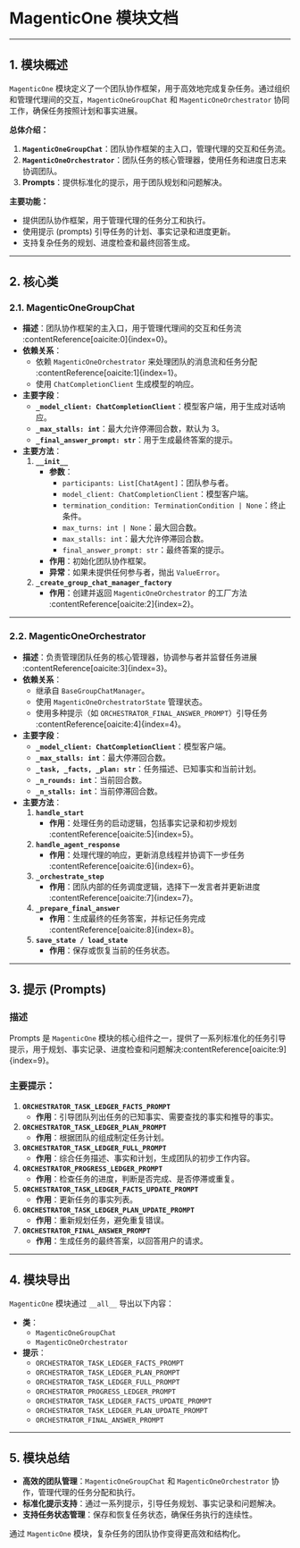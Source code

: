 # **MagenticOne 模块文档**

---

## **1. 模块概述**

`MagenticOne` 模块定义了一个团队协作框架，用于高效地完成复杂任务。通过组织和管理代理间的交互，`MagenticOneGroupChat` 和 `MagenticOneOrchestrator` 协同工作，确保任务按照计划和事实进展。

**总体介绍：**
1. **`MagenticOneGroupChat`**：团队协作框架的主入口，管理代理的交互和任务流。
2. **`MagenticOneOrchestrator`**：团队任务的核心管理器，使用任务和进度日志来协调团队。
3. **Prompts**：提供标准化的提示，用于团队规划和问题解决。

**主要功能：**
- 提供团队协作框架，用于管理代理的任务分工和执行。
- 使用提示 (prompts) 引导任务的计划、事实记录和进度更新。
- 支持复杂任务的规划、进度检查和最终回答生成。

---

## **2. 核心类**

### **2.1. MagenticOneGroupChat**

- **描述**：团队协作框架的主入口，用于管理代理间的交互和任务流&#8203;:contentReference[oaicite:0]{index=0}。
- **依赖关系**：
  - 依赖 `MagenticOneOrchestrator` 来处理团队的消息流和任务分配&#8203;:contentReference[oaicite:1]{index=1}。
  - 使用 `ChatCompletionClient` 生成模型的响应。
- **主要字段**：
  - **`_model_client: ChatCompletionClient`**：模型客户端，用于生成对话响应。
  - **`_max_stalls: int`**：最大允许停滞回合数，默认为 3。
  - **`_final_answer_prompt: str`**：用于生成最终答案的提示。
- **主要方法**：
  1. **`__init__`**
     - **参数**：
       - `participants: List[ChatAgent]`：团队参与者。
       - `model_client: ChatCompletionClient`：模型客户端。
       - `termination_condition: TerminationCondition | None`：终止条件。
       - `max_turns: int | None`：最大回合数。
       - `max_stalls: int`：最大允许停滞回合数。
       - `final_answer_prompt: str`：最终答案的提示。
     - **作用**：初始化团队协作框架。
     - **异常**：如果未提供任何参与者，抛出 `ValueError`。
  2. **`_create_group_chat_manager_factory`**
     - **作用**：创建并返回 `MagenticOneOrchestrator` 的工厂方法&#8203;:contentReference[oaicite:2]{index=2}。

---

### **2.2. MagenticOneOrchestrator**

- **描述**：负责管理团队任务的核心管理器，协调参与者并监督任务进展&#8203;:contentReference[oaicite:3]{index=3}。
- **依赖关系**：
  - 继承自 `BaseGroupChatManager`。
  - 使用 `MagenticOneOrchestratorState` 管理状态。
  - 使用多种提示（如 `ORCHESTRATOR_FINAL_ANSWER_PROMPT`）引导任务&#8203;:contentReference[oaicite:4]{index=4}。
- **主要字段**：
  - **`_model_client: ChatCompletionClient`**：模型客户端。
  - **`_max_stalls: int`**：最大停滞回合数。
  - **`_task, _facts, _plan: str`**：任务描述、已知事实和当前计划。
  - **`_n_rounds: int`**：当前回合数。
  - **`_n_stalls: int`**：当前停滞回合数。
- **主要方法**：
  1. **`handle_start`**
     - **作用**：处理任务的启动逻辑，包括事实记录和初步规划&#8203;:contentReference[oaicite:5]{index=5}。
  2. **`handle_agent_response`**
     - **作用**：处理代理的响应，更新消息线程并协调下一步任务&#8203;:contentReference[oaicite:6]{index=6}。
  3. **`_orchestrate_step`**
     - **作用**：团队内部的任务调度逻辑，选择下一发言者并更新进度&#8203;:contentReference[oaicite:7]{index=7}。
  4. **`_prepare_final_answer`**
     - **作用**：生成最终的任务答案，并标记任务完成&#8203;:contentReference[oaicite:8]{index=8}。
  5. **`save_state / load_state`**
     - **作用**：保存或恢复当前的任务状态。

---

## **3. 提示 (Prompts)**

### **描述**
Prompts 是 `MagenticOne` 模块的核心组件之一，提供了一系列标准化的任务引导提示，用于规划、事实记录、进度检查和问题解决&#8203;:contentReference[oaicite:9]{index=9}。

### **主要提示**：
1. **`ORCHESTRATOR_TASK_LEDGER_FACTS_PROMPT`**  
   - **作用**：引导团队列出任务的已知事实、需要查找的事实和推导的事实。
2. **`ORCHESTRATOR_TASK_LEDGER_PLAN_PROMPT`**  
   - **作用**：根据团队的组成制定任务计划。
3. **`ORCHESTRATOR_TASK_LEDGER_FULL_PROMPT`**  
   - **作用**：综合任务描述、事实和计划，生成团队的初步工作内容。
4. **`ORCHESTRATOR_PROGRESS_LEDGER_PROMPT`**  
   - **作用**：检查任务的进度，判断是否完成、是否停滞或重复。
5. **`ORCHESTRATOR_TASK_LEDGER_FACTS_UPDATE_PROMPT`**  
   - **作用**：更新任务的事实列表。
6. **`ORCHESTRATOR_TASK_LEDGER_PLAN_UPDATE_PROMPT`**  
   - **作用**：重新规划任务，避免重复错误。
7. **`ORCHESTRATOR_FINAL_ANSWER_PROMPT`**  
   - **作用**：生成任务的最终答案，以回答用户的请求。

---

## **4. 模块导出**

`MagenticOne` 模块通过 `__all__` 导出以下内容：
- **类**：
  - `MagenticOneGroupChat`
  - `MagenticOneOrchestrator`
- **提示**：
  - `ORCHESTRATOR_TASK_LEDGER_FACTS_PROMPT`
  - `ORCHESTRATOR_TASK_LEDGER_PLAN_PROMPT`
  - `ORCHESTRATOR_TASK_LEDGER_FULL_PROMPT`
  - `ORCHESTRATOR_PROGRESS_LEDGER_PROMPT`
  - `ORCHESTRATOR_TASK_LEDGER_FACTS_UPDATE_PROMPT`
  - `ORCHESTRATOR_TASK_LEDGER_PLAN_UPDATE_PROMPT`
  - `ORCHESTRATOR_FINAL_ANSWER_PROMPT`

---

## **5. 模块总结**

- **高效的团队管理**：`MagenticOneGroupChat` 和 `MagenticOneOrchestrator` 协作，管理代理的任务分配和执行。
- **标准化提示支持**：通过一系列提示，引导任务规划、事实记录和问题解决。
- **支持任务状态管理**：保存和恢复任务状态，确保任务执行的连续性。

通过 `MagenticOne` 模块，复杂任务的团队协作变得更高效和结构化。

